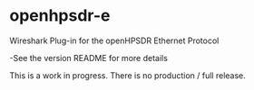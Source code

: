 # openhpsdr-e
Wireshark Plug-in for the openHPSDR Ethernet Protocol

-See the version README for more details 


 This is a work in progress. 
 There is no production / full release.
